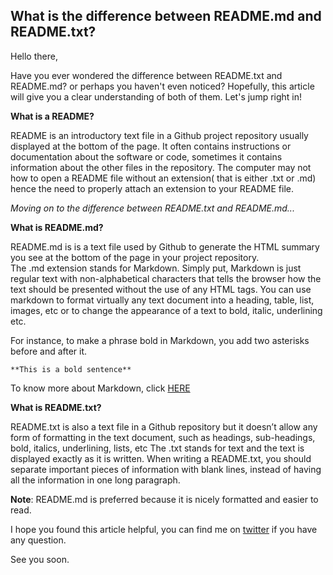 ## What is the difference between README.md and README.txt?

Hello there,

Have you ever wondered the difference between README.txt and README.md? or perhaps you haven't even noticed?
Hopefully, this article will give you a clear understanding of both of them.
Let's jump right in!

**What is a README?**

README is an introductory text file in a Github project repository usually displayed at the bottom of the page. It often contains instructions or documentation about the software or code, sometimes it contains information about the other files in the repository. The computer may not how to open a  README file without an extension( that is either .txt or .md) hence the need to properly attach an extension to your README file.

*Moving on to the difference between README.txt and README.md...*

**What is README.md?**

README.md is is a text file used by Github to generate the HTML summary you see at the bottom of the page in your project repository.  
The .md   extension stands for Markdown. Simply put, Markdown is just regular text with non-alphabetical characters that tells the browser how the text should be presented without the use of any HTML tags.  You can use markdown to format virtually any text document into a heading, table, list, images, etc or to change the appearance of a text to bold, italic, underlining etc.

For instance, to make a phrase bold in Markdown, you add two asterisks before and after it.

```
**This is a bold sentence**
``` 
To know more about Markdown, click [HERE](https://guides.github.com/features/mastering-markdown/) 

**What is README.txt?**

README.txt is also a text file in a Github repository but it doesn’t allow any form of formatting in the text document, such as headings, sub-headings, bold, italics, underlining, lists, etc  The .txt stands for text and the text is displayed exactly as it is written. 
When writing a README.txt, you should separate important pieces of information with blank lines, instead of having all the information in one long paragraph.

**Note**: README.md is preferred because it is nicely formatted and easier to read.

I hope you found this article helpful, you can find me on  [twitter](https://twitter.com/emmaglorypraise)  if you have any question.

See you soon.



